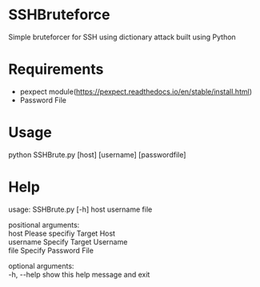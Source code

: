 # SSHBruteforce  
Simple bruteforcer for SSH using dictionary attack built using Python  

# Requirements  
- pexpect module(https://pexpect.readthedocs.io/en/stable/install.html)
- Password File  

# Usage  
python SSHBrute.py [host] [username] [passwordfile]

# Help  
usage: SSHBrute.py [-h] host username file  

positional arguments:   
    host        Please specifiy Target Host  
    username    Specify Target Username  
    file        Specify Password File  

optional arguments:  
      -h, --help  show this help message and exit  



